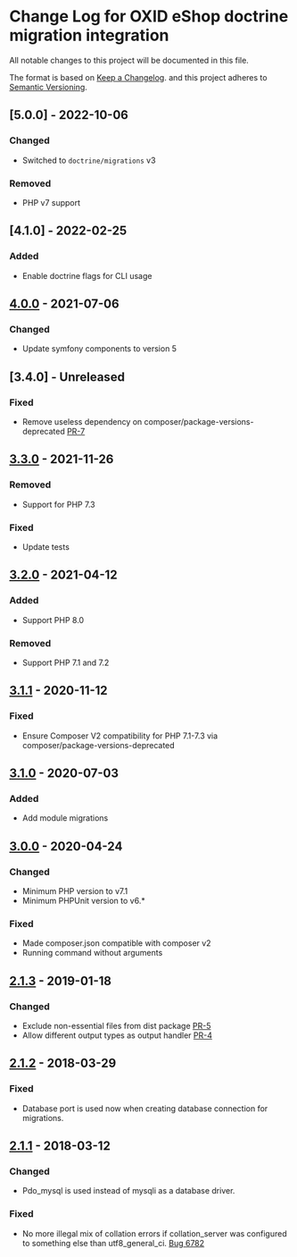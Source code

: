 # Change Log for OXID eShop doctrine migration integration

All notable changes to this project will be documented in this file.

The format is based on [Keep a Changelog](http://keepachangelog.com/ ).
and this project adheres to [Semantic Versioning](http://semver.org/ ).

## [5.0.0] - 2022-10-06

### Changed
- Switched to `doctrine/migrations` v3

### Removed
- PHP v7 support

## [4.1.0] - 2022-02-25

### Added
- Enable doctrine flags for CLI usage

## [4.0.0] - 2021-07-06

### Changed
- Update symfony components to version 5

## [3.4.0] - Unreleased

### Fixed
- Remove useless dependency on composer/package-versions-deprecated [PR-7](https://github.com/OXID-eSales/oxideshop-doctrine-migration-wrapper/pull/7)

## [3.3.0] - 2021-11-26

### Removed
- Support for PHP 7.3

### Fixed
- Update tests

## [3.2.0] - 2021-04-12

### Added
- Support PHP 8.0

### Removed
- Support PHP 7.1 and 7.2

## [3.1.1] - 2020-11-12

### Fixed

- Ensure Composer V2 compatibility for PHP 7.1-7.3 via composer/package-versions-deprecated

## [3.1.0] - 2020-07-03

### Added

- Add module migrations

## [3.0.0] - 2020-04-24

### Changed
- Minimum PHP version to v7.1
- Minimum PHPUnit version to v6.*

### Fixed
- Made composer.json compatible with composer v2
- Running command without arguments

## [2.1.3] - 2019-01-18

### Changed
- Exclude non-essential files from dist package [PR-5](https://github.com/OXID-eSales/oxideshop-doctrine-migration-wrapper/pull/5)
- Allow different output types as output handler [PR-4](https://github.com/OXID-eSales/oxideshop-doctrine-migration-wrapper/pull/4)

## [2.1.2] - 2018-03-29 

### Fixed
- Database port is used now when creating database connection for migrations.

## [2.1.1] - 2018-03-12

### Changed

- Pdo_mysql is used instead of mysqli as a database driver. 

### Fixed

- No more illegal mix of collation errors if collation_server was configured to something else than utf8_general_ci. [Bug 6782](https://bugs.oxid-esales.com/view.php?id=6782)

[4.0.0]: https://github.com/OXID-eSales/oxideshop-doctrine-migration-wrapper/compare/v3.3.0...v4.0.0
[3.3.0]: https://github.com/OXID-eSales/oxideshop-doctrine-migration-wrapper/compare/v3.2.0...v3.3.0
[3.2.0]: https://github.com/OXID-eSales/oxideshop-doctrine-migration-wrapper/compare/v3.1.1...v3.2.0
[3.1.1]: https://github.com/OXID-eSales/oxideshop-doctrine-migration-wrapper/compare/v3.1.0...v3.1.1
[3.1.0]: https://github.com/OXID-eSales/oxideshop-doctrine-migration-wrapper/compare/v3.0.0...v3.1.0
[3.0.0]: https://github.com/OXID-eSales/oxideshop-doctrine-migration-wrapper/compare/v2.1.3...v3.0.0
[2.1.3]: https://github.com/OXID-eSales/oxideshop-doctrine-migration-wrapper/compare/v2.1.2...v2.1.3
[2.1.2]: https://github.com/OXID-eSales/oxideshop-doctrine-migration-wrapper/compare/v2.1.1...v2.1.2
[2.1.1]: https://github.com/OXID-eSales/oxideshop-doctrine-migration-wrapper/compare/v2.1.0...v2.1.1
